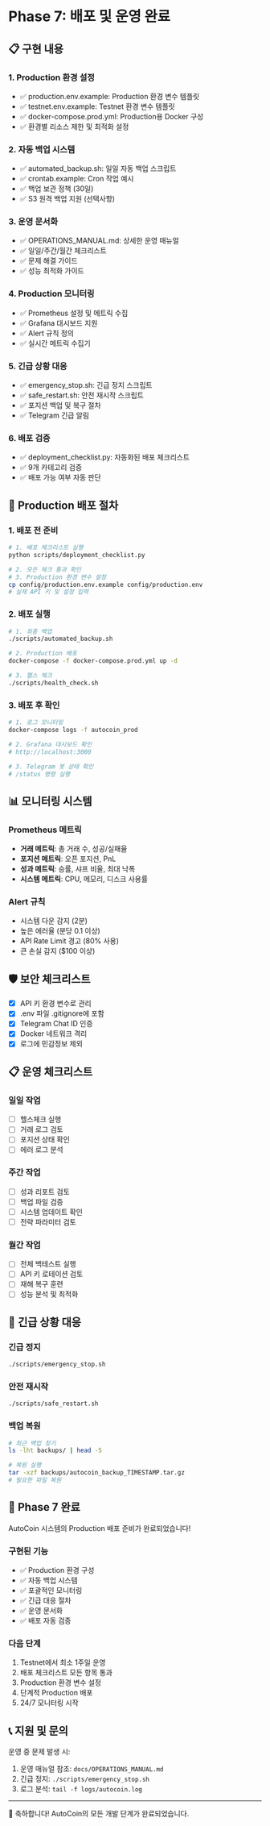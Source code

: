 # Phase 7: 배포 및 운영 완료

## 📋 구현 내용

### 1. Production 환경 설정
- ✅ production.env.example: Production 환경 변수 템플릿
- ✅ testnet.env.example: Testnet 환경 변수 템플릿
- ✅ docker-compose.prod.yml: Production용 Docker 구성
- ✅ 환경별 리소스 제한 및 최적화 설정

### 2. 자동 백업 시스템
- ✅ automated_backup.sh: 일일 자동 백업 스크립트
- ✅ crontab.example: Cron 작업 예시
- ✅ 백업 보관 정책 (30일)
- ✅ S3 원격 백업 지원 (선택사항)

### 3. 운영 문서화
- ✅ OPERATIONS_MANUAL.md: 상세한 운영 매뉴얼
- ✅ 일일/주간/월간 체크리스트
- ✅ 문제 해결 가이드
- ✅ 성능 최적화 가이드

### 4. Production 모니터링
- ✅ Prometheus 설정 및 메트릭 수집
- ✅ Grafana 대시보드 지원
- ✅ Alert 규칙 정의
- ✅ 실시간 메트릭 수집기

### 5. 긴급 상황 대응
- ✅ emergency_stop.sh: 긴급 정지 스크립트
- ✅ safe_restart.sh: 안전 재시작 스크립트
- ✅ 포지션 백업 및 복구 절차
- ✅ Telegram 긴급 알림

### 6. 배포 검증
- ✅ deployment_checklist.py: 자동화된 배포 체크리스트
- ✅ 9개 카테고리 검증
- ✅ 배포 가능 여부 자동 판단

## 🚀 Production 배포 절차

### 1. 배포 전 준비

```bash
# 1. 배포 체크리스트 실행
python scripts/deployment_checklist.py

# 2. 모든 체크 통과 확인
# 3. Production 환경 변수 설정
cp config/production.env.example config/production.env
# 실제 API 키 및 설정 입력
```

### 2. 배포 실행

```bash
# 1. 최종 백업
./scripts/automated_backup.sh

# 2. Production 배포
docker-compose -f docker-compose.prod.yml up -d

# 3. 헬스 체크
./scripts/health_check.sh
```

### 3. 배포 후 확인

```bash
# 1. 로그 모니터링
docker-compose logs -f autocoin_prod

# 2. Grafana 대시보드 확인
# http://localhost:3000

# 3. Telegram 봇 상태 확인
# /status 명령 실행
```

## 📊 모니터링 시스템

### Prometheus 메트릭
- **거래 메트릭**: 총 거래 수, 성공/실패율
- **포지션 메트릭**: 오픈 포지션, PnL
- **성과 메트릭**: 승률, 샤프 비율, 최대 낙폭
- **시스템 메트릭**: CPU, 메모리, 디스크 사용률

### Alert 규칙
- 시스템 다운 감지 (2분)
- 높은 에러율 (분당 0.1 이상)
- API Rate Limit 경고 (80% 사용)
- 큰 손실 감지 ($100 이상)

## 🛡️ 보안 체크리스트

- [x] API 키 환경 변수로 관리
- [x] .env 파일 .gitignore에 포함
- [x] Telegram Chat ID 인증
- [x] Docker 네트워크 격리
- [x] 로그에 민감정보 제외

## 📋 운영 체크리스트

### 일일 작업
- [ ] 헬스체크 실행
- [ ] 거래 로그 검토
- [ ] 포지션 상태 확인
- [ ] 에러 로그 분석

### 주간 작업
- [ ] 성과 리포트 검토
- [ ] 백업 파일 검증
- [ ] 시스템 업데이트 확인
- [ ] 전략 파라미터 검토

### 월간 작업
- [ ] 전체 백테스트 실행
- [ ] API 키 로테이션 검토
- [ ] 재해 복구 훈련
- [ ] 성능 분석 및 최적화

## 🚨 긴급 상황 대응

### 긴급 정지
```bash
./scripts/emergency_stop.sh
```

### 안전 재시작
```bash
./scripts/safe_restart.sh
```

### 백업 복원
```bash
# 최근 백업 찾기
ls -lht backups/ | head -5

# 복원 실행
tar -xzf backups/autocoin_backup_TIMESTAMP.tar.gz
# 필요한 파일 복원
```

## 🎯 Phase 7 완료

AutoCoin 시스템의 Production 배포 준비가 완료되었습니다!

### 구현된 기능
- ✅ Production 환경 구성
- ✅ 자동 백업 시스템
- ✅ 포괄적인 모니터링
- ✅ 긴급 대응 절차
- ✅ 운영 문서화
- ✅ 배포 자동 검증

### 다음 단계
1. Testnet에서 최소 1주일 운영
2. 배포 체크리스트 모든 항목 통과
3. Production 환경 변수 설정
4. 단계적 Production 배포
5. 24/7 모니터링 시작

## 📞 지원 및 문의

운영 중 문제 발생 시:
1. 운영 매뉴얼 참조: `docs/OPERATIONS_MANUAL.md`
2. 긴급 정지: `./scripts/emergency_stop.sh`
3. 로그 분석: `tail -f logs/autocoin.log`

---

🎉 축하합니다! AutoCoin의 모든 개발 단계가 완료되었습니다.